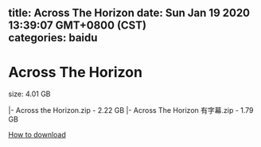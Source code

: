 
title: Across The Horizon
date: Sun Jan 19 2020 13:39:07 GMT+0800 (CST)    
categories: baidu
---

# Across The Horizon
size: 4.01 GB
 
 
|- Across the Horizon.zip - 2.22 GB
|- Across The Horizon 有字幕.zip - 1.79 GB

[How to download](https://bpcam.bemobtrk.com/go/2ceec3aa-1ca2-46d6-b9ff-aaa5c184517c?jno=2498)